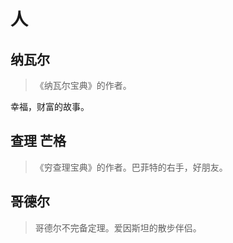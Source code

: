 # 人
## 纳瓦尔
> 《纳瓦尔宝典》的作者。

幸福，财富的故事。

## 查理 芒格
> 《穷查理宝典》的作者。巴菲特的右手，好朋友。

## 哥德尔
> 哥德尔不完备定理。爱因斯坦的散步伴侣。

